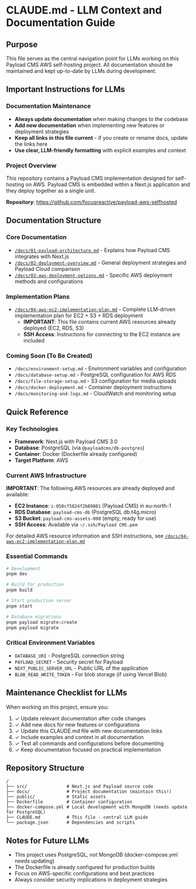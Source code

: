 # CLAUDE.md - LLM Context and Documentation Guide

## Purpose
This file serves as the central navigation point for LLMs working on this Payload CMS AWS self-hosting project. All documentation should be maintained and kept up-to-date by LLMs during development.

## Important Instructions for LLMs

### Documentation Maintenance
- **Always update documentation** when making changes to the codebase
- **Add new documentation** when implementing new features or deployment strategies
- **Keep all links in this file current** - if you create or rename docs, update the links here
- **Use clear, LLM-friendly formatting** with explicit examples and context

### Project Overview
This repository contains a Payload CMS implementation designed for self-hosting on AWS. Payload CMS is embedded within a Next.js application and they deploy together as a single unit.

**Repository**: https://github.com/focusreactive/payload-aws-selfhosted

## Documentation Structure

### Core Documentation
- [`/docs/01-payload-architecture.md`](./docs/01-payload-architecture.md) - Explains how Payload CMS integrates with Next.js
- [`/docs/02-deployment-overview.md`](./docs/02-deployment-overview.md) - General deployment strategies and Payload Cloud comparison
- [`/docs/03-aws-deployment-options.md`](./docs/03-aws-deployment-options.md) - Specific AWS deployment methods and configurations

### Implementation Plans
- [`/docs/04-aws-ec2-implementation-plan.md`](./docs/04-aws-ec2-implementation-plan.md) - Complete LLM-driven implementation plan for EC2 + S3 + RDS deployment
  - **IMPORTANT**: This file contains current AWS resources already deployed (EC2, RDS, S3)
  - **SSH Access**: Instructions for connecting to the EC2 instance are included

### Coming Soon (To Be Created)
- `/docs/environment-setup.md` - Environment variables and configuration
- `/docs/database-setup.md` - PostgreSQL configuration for AWS RDS
- `/docs/file-storage-setup.md` - S3 configuration for media uploads
- `/docs/docker-deployment.md` - Container deployment instructions
- `/docs/monitoring-and-logs.md` - CloudWatch and monitoring setup

## Quick Reference

### Key Technologies
- **Framework**: Next.js with Payload CMS 3.0
- **Database**: PostgreSQL (via `@payloadcms/db-postgres`)
- **Container**: Docker (Dockerfile already configured)
- **Target Platform**: AWS

### Current AWS Infrastructure
**IMPORTANT**: The following AWS resources are already deployed and available:
- **EC2 Instance**: `i-050cf5824f2b89881` (Payload CMS) in eu-north-1
- **RDS Database**: `payload-cms-db` (PostgreSQL db.t4g.micro)
- **S3 Bucket**: `payload-cms-assets-000` (empty, ready for use)
- **SSH Access**: Available via `~/.ssh/Payload CMS.pem`

For detailed AWS resource information and SSH instructions, see [`/docs/04-aws-ec2-implementation-plan.md`](./docs/04-aws-ec2-implementation-plan.md)

### Essential Commands
```bash
# Development
pnpm dev

# Build for production
pnpm build

# Start production server
pnpm start

# Database migrations
pnpm payload migrate:create
pnpm payload migrate
```

### Critical Environment Variables
- `DATABASE_URI` - PostgreSQL connection string
- `PAYLOAD_SECRET` - Security secret for Payload
- `NEXT_PUBLIC_SERVER_URL` - Public URL of the application
- `BLOB_READ_WRITE_TOKEN` - For blob storage (if using Vercel Blob)

## Maintenance Checklist for LLMs

When working on this project, ensure you:
1. ✓ Update relevant documentation after code changes
2. ✓ Add new docs for new features or configurations
3. ✓ Update this CLAUDE.md file with new documentation links
4. ✓ Include examples and context in all documentation
5. ✓ Test all commands and configurations before documenting
6. ✓ Keep documentation focused on practical implementation

## Repository Structure
```
/
├── src/               # Next.js and Payload source code
├── docs/              # Project documentation (maintain this!)
├── public/            # Static assets
├── Dockerfile         # Container configuration
├── docker-compose.yml # Local development with MongoDB (needs update for PostgreSQL)
├── CLAUDE.md          # This file - central LLM guide
└── package.json       # Dependencies and scripts
```

## Notes for Future LLMs
- This project uses PostgreSQL, not MongoDB (docker-compose.yml needs updating)
- The Dockerfile is already configured for production builds
- Focus on AWS-specific configurations and best practices
- Always consider security implications in deployment strategies